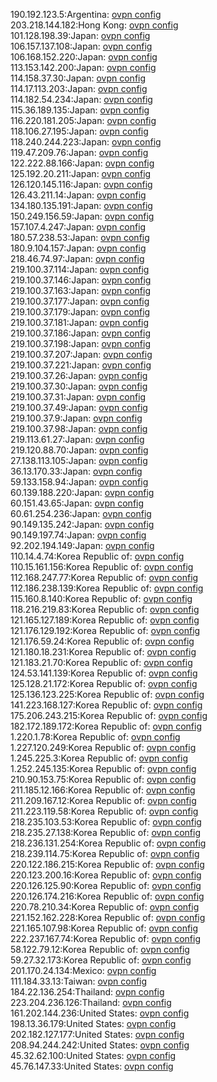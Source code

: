 190.192.123.5:Argentina: [ovpn config](vpn/190_192_123_5.ovpn)  
203.218.144.182:Hong Kong: [ovpn config](vpn/203_218_144_182.ovpn)  
101.128.198.39:Japan: [ovpn config](vpn/101_128_198_39.ovpn)  
106.157.137.108:Japan: [ovpn config](vpn/106_157_137_108.ovpn)  
106.168.152.220:Japan: [ovpn config](vpn/106_168_152_220.ovpn)  
113.153.142.200:Japan: [ovpn config](vpn/113_153_142_200.ovpn)  
114.158.37.30:Japan: [ovpn config](vpn/114_158_37_30.ovpn)  
114.17.113.203:Japan: [ovpn config](vpn/114_17_113_203.ovpn)  
114.182.54.234:Japan: [ovpn config](vpn/114_182_54_234.ovpn)  
115.36.189.135:Japan: [ovpn config](vpn/115_36_189_135.ovpn)  
116.220.181.205:Japan: [ovpn config](vpn/116_220_181_205.ovpn)  
118.106.27.195:Japan: [ovpn config](vpn/118_106_27_195.ovpn)  
118.240.244.223:Japan: [ovpn config](vpn/118_240_244_223.ovpn)  
119.47.209.76:Japan: [ovpn config](vpn/119_47_209_76.ovpn)  
122.222.88.166:Japan: [ovpn config](vpn/122_222_88_166.ovpn)  
125.192.20.211:Japan: [ovpn config](vpn/125_192_20_211.ovpn)  
126.120.145.116:Japan: [ovpn config](vpn/126_120_145_116.ovpn)  
126.43.211.14:Japan: [ovpn config](vpn/126_43_211_14.ovpn)  
134.180.135.191:Japan: [ovpn config](vpn/134_180_135_191.ovpn)  
150.249.156.59:Japan: [ovpn config](vpn/150_249_156_59.ovpn)  
157.107.4.247:Japan: [ovpn config](vpn/157_107_4_247.ovpn)  
180.57.238.53:Japan: [ovpn config](vpn/180_57_238_53.ovpn)  
180.9.104.157:Japan: [ovpn config](vpn/180_9_104_157.ovpn)  
218.46.74.97:Japan: [ovpn config](vpn/218_46_74_97.ovpn)  
219.100.37.114:Japan: [ovpn config](vpn/219_100_37_114.ovpn)  
219.100.37.146:Japan: [ovpn config](vpn/219_100_37_146.ovpn)  
219.100.37.163:Japan: [ovpn config](vpn/219_100_37_163.ovpn)  
219.100.37.177:Japan: [ovpn config](vpn/219_100_37_177.ovpn)  
219.100.37.179:Japan: [ovpn config](vpn/219_100_37_179.ovpn)  
219.100.37.181:Japan: [ovpn config](vpn/219_100_37_181.ovpn)  
219.100.37.186:Japan: [ovpn config](vpn/219_100_37_186.ovpn)  
219.100.37.198:Japan: [ovpn config](vpn/219_100_37_198.ovpn)  
219.100.37.207:Japan: [ovpn config](vpn/219_100_37_207.ovpn)  
219.100.37.221:Japan: [ovpn config](vpn/219_100_37_221.ovpn)  
219.100.37.26:Japan: [ovpn config](vpn/219_100_37_26.ovpn)  
219.100.37.30:Japan: [ovpn config](vpn/219_100_37_30.ovpn)  
219.100.37.31:Japan: [ovpn config](vpn/219_100_37_31.ovpn)  
219.100.37.49:Japan: [ovpn config](vpn/219_100_37_49.ovpn)  
219.100.37.9:Japan: [ovpn config](vpn/219_100_37_9.ovpn)  
219.100.37.98:Japan: [ovpn config](vpn/219_100_37_98.ovpn)  
219.113.61.27:Japan: [ovpn config](vpn/219_113_61_27.ovpn)  
219.120.88.70:Japan: [ovpn config](vpn/219_120_88_70.ovpn)  
27.138.113.105:Japan: [ovpn config](vpn/27_138_113_105.ovpn)  
36.13.170.33:Japan: [ovpn config](vpn/36_13_170_33.ovpn)  
59.133.158.94:Japan: [ovpn config](vpn/59_133_158_94.ovpn)  
60.139.188.220:Japan: [ovpn config](vpn/60_139_188_220.ovpn)  
60.151.43.65:Japan: [ovpn config](vpn/60_151_43_65.ovpn)  
60.61.254.236:Japan: [ovpn config](vpn/60_61_254_236.ovpn)  
90.149.135.242:Japan: [ovpn config](vpn/90_149_135_242.ovpn)  
90.149.197.74:Japan: [ovpn config](vpn/90_149_197_74.ovpn)  
92.202.194.149:Japan: [ovpn config](vpn/92_202_194_149.ovpn)  
110.14.4.74:Korea Republic of: [ovpn config](vpn/110_14_4_74.ovpn)  
110.15.161.156:Korea Republic of: [ovpn config](vpn/110_15_161_156.ovpn)  
112.168.247.77:Korea Republic of: [ovpn config](vpn/112_168_247_77.ovpn)  
112.186.238.139:Korea Republic of: [ovpn config](vpn/112_186_238_139.ovpn)  
115.160.8.140:Korea Republic of: [ovpn config](vpn/115_160_8_140.ovpn)  
118.216.219.83:Korea Republic of: [ovpn config](vpn/118_216_219_83.ovpn)  
121.165.127.189:Korea Republic of: [ovpn config](vpn/121_165_127_189.ovpn)  
121.176.129.192:Korea Republic of: [ovpn config](vpn/121_176_129_192.ovpn)  
121.176.59.24:Korea Republic of: [ovpn config](vpn/121_176_59_24.ovpn)  
121.180.18.231:Korea Republic of: [ovpn config](vpn/121_180_18_231.ovpn)  
121.183.21.70:Korea Republic of: [ovpn config](vpn/121_183_21_70.ovpn)  
124.53.141.139:Korea Republic of: [ovpn config](vpn/124_53_141_139.ovpn)  
125.128.21.172:Korea Republic of: [ovpn config](vpn/125_128_21_172.ovpn)  
125.136.123.225:Korea Republic of: [ovpn config](vpn/125_136_123_225.ovpn)  
141.223.168.127:Korea Republic of: [ovpn config](vpn/141_223_168_127.ovpn)  
175.206.243.215:Korea Republic of: [ovpn config](vpn/175_206_243_215.ovpn)  
182.172.189.172:Korea Republic of: [ovpn config](vpn/182_172_189_172.ovpn)  
1.220.1.78:Korea Republic of: [ovpn config](vpn/1_220_1_78.ovpn)  
1.227.120.249:Korea Republic of: [ovpn config](vpn/1_227_120_249.ovpn)  
1.245.225.3:Korea Republic of: [ovpn config](vpn/1_245_225_3.ovpn)  
1.252.245.135:Korea Republic of: [ovpn config](vpn/1_252_245_135.ovpn)  
210.90.153.75:Korea Republic of: [ovpn config](vpn/210_90_153_75.ovpn)  
211.185.12.166:Korea Republic of: [ovpn config](vpn/211_185_12_166.ovpn)  
211.209.167.12:Korea Republic of: [ovpn config](vpn/211_209_167_12.ovpn)  
211.223.119.58:Korea Republic of: [ovpn config](vpn/211_223_119_58.ovpn)  
218.235.103.53:Korea Republic of: [ovpn config](vpn/218_235_103_53.ovpn)  
218.235.27.138:Korea Republic of: [ovpn config](vpn/218_235_27_138.ovpn)  
218.236.131.254:Korea Republic of: [ovpn config](vpn/218_236_131_254.ovpn)  
218.239.114.75:Korea Republic of: [ovpn config](vpn/218_239_114_75.ovpn)  
220.122.186.215:Korea Republic of: [ovpn config](vpn/220_122_186_215.ovpn)  
220.123.200.16:Korea Republic of: [ovpn config](vpn/220_123_200_16.ovpn)  
220.126.125.90:Korea Republic of: [ovpn config](vpn/220_126_125_90.ovpn)  
220.126.174.216:Korea Republic of: [ovpn config](vpn/220_126_174_216.ovpn)  
220.78.210.34:Korea Republic of: [ovpn config](vpn/220_78_210_34.ovpn)  
221.152.162.228:Korea Republic of: [ovpn config](vpn/221_152_162_228.ovpn)  
221.165.107.98:Korea Republic of: [ovpn config](vpn/221_165_107_98.ovpn)  
222.237.167.74:Korea Republic of: [ovpn config](vpn/222_237_167_74.ovpn)  
58.122.79.12:Korea Republic of: [ovpn config](vpn/58_122_79_12.ovpn)  
59.27.32.173:Korea Republic of: [ovpn config](vpn/59_27_32_173.ovpn)  
201.170.24.134:Mexico: [ovpn config](vpn/201_170_24_134.ovpn)  
111.184.33.13:Taiwan: [ovpn config](vpn/111_184_33_13.ovpn)  
184.22.136.254:Thailand: [ovpn config](vpn/184_22_136_254.ovpn)  
223.204.236.126:Thailand: [ovpn config](vpn/223_204_236_126.ovpn)  
161.202.144.236:United States: [ovpn config](vpn/161_202_144_236.ovpn)  
198.13.36.179:United States: [ovpn config](vpn/198_13_36_179.ovpn)  
202.182.127.177:United States: [ovpn config](vpn/202_182_127_177.ovpn)  
208.94.244.242:United States: [ovpn config](vpn/208_94_244_242.ovpn)  
45.32.62.100:United States: [ovpn config](vpn/45_32_62_100.ovpn)  
45.76.147.33:United States: [ovpn config](vpn/45_76_147_33.ovpn)  
